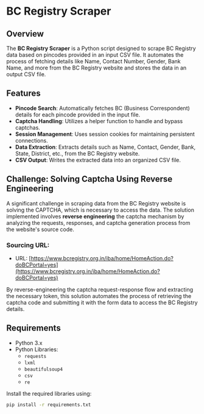 # BC Registry Scraper

## Overview

The **BC Registry Scraper** is a Python script designed to scrape BC Registry data based on pincodes provided in an input CSV file. It automates the process of fetching details like Name, Contact Number, Gender, Bank Name, and more from the BC Registry website and stores the data in an output CSV file.

## Features

- **Pincode Search**: Automatically fetches BC (Business Correspondent) details for each pincode provided in the input file.
- **Captcha Handling**: Utilizes a helper function to handle and bypass captchas.
- **Session Management**: Uses session cookies for maintaining persistent connections.
- **Data Extraction**: Extracts details such as Name, Contact, Gender, Bank, State, District, etc., from the BC Registry website.
- **CSV Output**: Writes the extracted data into an organized CSV file.

## Challenge: Solving Captcha Using Reverse Engineering

A significant challenge in scraping data from the BC Registry website is solving the CAPTCHA, which is necessary to access the data. The solution implemented involves **reverse engineering** the captcha mechanism by analyzing the requests, responses, and captcha generation process from the website's source code.

### Sourcing URL:
- URL: [https://www.bcregistry.org.in/iba/home/HomeAction.do?doBCPortal=yes](https://www.bcregistry.org.in/iba/home/HomeAction.do?doBCPortal=yes)

By reverse-engineering the captcha request-response flow and extracting the necessary token, this solution automates the process of retrieving the captcha code and submitting it with the form data to access the BC Registry details.

## Requirements

- Python 3.x
- Python Libraries:
  - `requests`
  - `lxml`
  - `beautifulsoup4`
  - `csv`
  - `re`

Install the required libraries using:

```bash
pip install -r requirements.txt
